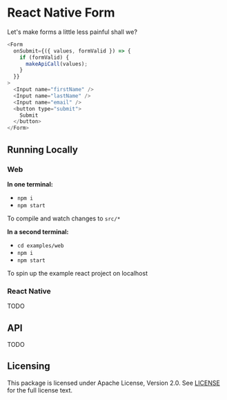 # React Native Form

Let's make forms a little less painful shall we?

```js
<Form
  onSubmit={({ values, formValid }) => {
    if (formValid) {
      makeApiCall(values);
    }
  }}
>
  <Input name="firstName" />
  <Input name="lastName" />
  <Input name="email" />
  <button type="submit">
    Submit
  </button>
</Form>
```

## Running Locally

### Web

**In one terminal:**
* `npm i`
* `npm start`

To compile and watch changes to `src/*`

**In a second terminal:**
* `cd examples/web`
* `npm i`
* `npm start`

To spin up the example react project on localhost

### React Native

TODO

## API

TODO

## Licensing

This package is licensed under Apache License, Version 2.0. See [LICENSE](./LICENSE) for the full license text.